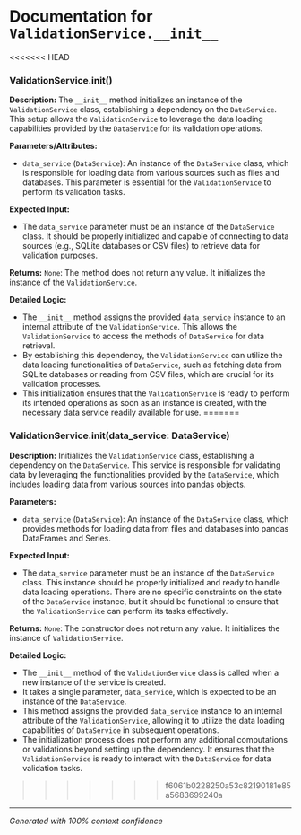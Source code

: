 # Documentation for `ValidationService.__init__`

<<<<<<< HEAD
### ValidationService.__init__()

**Description:**
The `__init__` method initializes an instance of the `ValidationService` class, establishing a dependency on the `DataService`. This setup allows the `ValidationService` to leverage the data loading capabilities provided by the `DataService` for its validation operations.

**Parameters/Attributes:**
- `data_service` (`DataService`): An instance of the `DataService` class, which is responsible for loading data from various sources such as files and databases. This parameter is essential for the `ValidationService` to perform its validation tasks.

**Expected Input:**
- The `data_service` parameter must be an instance of the `DataService` class. It should be properly initialized and capable of connecting to data sources (e.g., SQLite databases or CSV files) to retrieve data for validation purposes.

**Returns:**
`None`: The method does not return any value. It initializes the instance of the `ValidationService`.

**Detailed Logic:**
- The `__init__` method assigns the provided `data_service` instance to an internal attribute of the `ValidationService`. This allows the `ValidationService` to access the methods of `DataService` for data retrieval.
- By establishing this dependency, the `ValidationService` can utilize the data loading functionalities of `DataService`, such as fetching data from SQLite databases or reading from CSV files, which are crucial for its validation processes.
- This initialization ensures that the `ValidationService` is ready to perform its intended operations as soon as an instance is created, with the necessary data service readily available for use.
=======
### ValidationService.__init__(data_service: DataService)

**Description:**
Initializes the `ValidationService` class, establishing a dependency on the `DataService`. This service is responsible for validating data by leveraging the functionalities provided by the `DataService`, which includes loading data from various sources into pandas objects.

**Parameters:**
- `data_service` (`DataService`): An instance of the `DataService` class, which provides methods for loading data from files and databases into pandas DataFrames and Series.

**Expected Input:**
- The `data_service` parameter must be an instance of the `DataService` class. This instance should be properly initialized and ready to handle data loading operations. There are no specific constraints on the state of the `DataService` instance, but it should be functional to ensure that the `ValidationService` can perform its tasks effectively.

**Returns:**
`None`: The constructor does not return any value. It initializes the instance of `ValidationService`.

**Detailed Logic:**
- The `__init__` method of the `ValidationService` class is called when a new instance of the service is created.
- It takes a single parameter, `data_service`, which is expected to be an instance of the `DataService`.
- This method assigns the provided `data_service` instance to an internal attribute of the `ValidationService`, allowing it to utilize the data loading capabilities of `DataService` in subsequent operations.
- The initialization process does not perform any additional computations or validations beyond setting up the dependency. It ensures that the `ValidationService` is ready to interact with the `DataService` for data validation tasks.
>>>>>>> f6061b0228250a53c82190181e85a5683699240a

---
*Generated with 100% context confidence*
